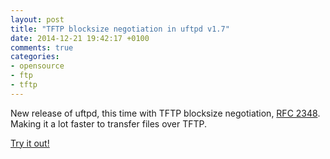```yaml
---
layout: post
title: "TFTP blocksize negotiation in uftpd v1.7"
date: 2014-12-21 19:42:17 +0100
comments: true
categories: 
- opensource
- ftp
- tftp
---
```


New release of uftpd, this time with TFTP blocksize negotiation,
[RFC 2348](http://tools.ietf.org/html/rfc2348).  Making it a lot
faster to transfer files over TFTP.

[Try it out!](/uftpd.html)


